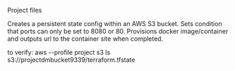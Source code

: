 Project files

Creates a persistent state config within an AWS S3 bucket.
Sets condition that ports can only be set to 8080 or 80.
Provisions docker image/container and outputs url to the container site when completed.

to verify: aws --profile project s3 ls s3://projectdmbucket9339/terraform.tfstate
